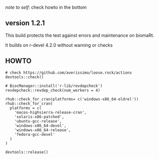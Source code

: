 _note to self_: check howto in the bottom

## version 1.2.1

This build protects the test against errors and maintenance on biomaRt.

It builds on r-devel 4.2.0 without warning or checks

## HOWTO

```
# check https://github.com/averissimo/loose.rock/actions
devtools::check()

# BiocManager::install('r-lib/revdepcheck')
revdepcheck::revdep_check(num_workers = 4)

rhub::check_for_cran(platforms= c('windows-x86_64-oldrel'))
rhub::check_for_cran(
  platforms = c(
    'macos-highsierra-release-cran',
    'solaris-x86-patched',
    'ubuntu-gcc-release',
    'windows-x86_64-devel',
    'windows-x86_64-release',
    'fedora-gcc-devel'
  )
)

devtools::release()
```
